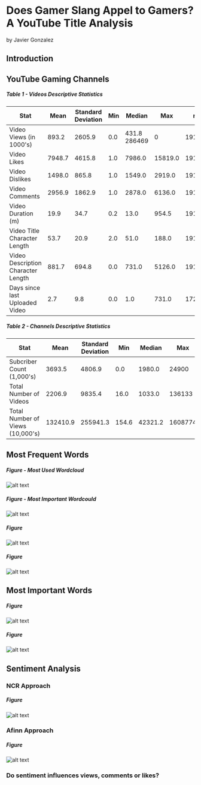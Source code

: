 # Does Gamer Slang Appel to Gamers? A YouTube Title Analysis
by Javier Gonzalez

## Introduction

## YouTube Gaming Channels

##### Table 1 - Videos Descriptive Statistics
Stat|Mean|Standard Deviation|Min|Median|Max|n
 ---| --- |-------------|-------------|-------------|-------------| -----
Video Views (in 1000's) | 893.2	|2605.9	|0.0	|431.8	286469  |0	|19187
Video Likes|	7948.7	|4615.8|	1.0	|7986.0	|15819.0	|19187
Video Dislikes|	1498.0|	865.8|	1.0|	1549.0|	2919.0|	19187
Video Comments|	2956.9|	1862.9|	1.0|	2878.0|	6136.0|	19187
Video Duration (m)|	19.9|	34.7|	0.2|	13.0|	954.5|	19187
Video Title Character Length|	53.7	|20.9|	2.0|	51.0|	188.0|	19187
Video Description Character Length|	881.7|	694.8|	0.0|	731.0|	5126.0|	19187
Days since last Uploaded Video|	2.7|	9.8|	0.0|	1.0|	731.0|	17248

##### Table 2 - Channels Descriptive Statistics
Stat |Mean| Standard Deviation|   Min|  Median|     Max
 ---| --- |---|----|---| ----
Subcriber Count (1,000's)| 3693.5 |4806.9  | 0.0|  1980.0|   24900
Total Number of Videos |  2206.9  | 9835.4 | 16.0 | 1033.0|  136133
Total Number of Views (10,000's)| 132410.9   |255941.3| 154.6| 42321.2| 1608774


## Most Frequent Words

##### Figure  - Most Used Wordcloud
![alt text](https://github.com/jjgecon/Does-Gamer-Slang-Appeal-to-Gamers/blob/master/Images/wordcloud1.png)

##### Figure  - Most Important Wordcould
![alt text](https://github.com/jjgecon/Does-Gamer-Slang-Appeal-to-Gamers/blob/master/Images/wordcloud2.png)

##### Figure 
![alt text](https://github.com/jjgecon/Does-Gamer-Slang-Appeal-to-Gamers/blob/master/Images/freq1.png)

##### Figure 
![alt text](https://github.com/jjgecon/Does-Gamer-Slang-Appeal-to-Gamers/blob/master/Images/freq2.png)



## Most Important Words

##### Figure 
![alt text](https://github.com/jjgecon/Does-Gamer-Slang-Appeal-to-Gamers/blob/master/Images/tfidf1.png)

##### Figure 
![alt text](https://github.com/jjgecon/Does-Gamer-Slang-Appeal-to-Gamers/blob/master/Images/TFIDF2.png)



## Sentiment Analysis
### NCR Approach

##### Figure 
![alt text](https://github.com/jjgecon/Does-Gamer-Slang-Appeal-to-Gamers/blob/master/Images/nrc.png)

### Afinn Approach

##### Figure 
![alt text](https://github.com/jjgecon/Does-Gamer-Slang-Appeal-to-Gamers/blob/master/Images/afinn.png)

### Do sentiment influences views, comments or likes?
